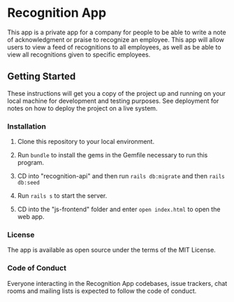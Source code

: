 # Recognition App

This app is a private app for a company for people to be able to write a note of acknowledgment or praise to recognize an employee. This app will allow users to view a feed of recognitions to all employees, as well as be able to view all recognitions given to specific employees.  

## Getting Started

These instructions will get you a copy of the project up and running on your local machine for development and testing purposes. See deployment for notes on how to deploy the project on a live system.

### Installation
1) Clone this repository to your local environment.

2) Run `bundle` to install the gems in the Gemfile necessary to run this program.

3) CD into "recognition-api"  and then run `rails db:migrate` and then `rails db:seed`

4) Run `rails s` to start the server.

5) CD into the "js-frontend" folder and enter `open index.html` to open the web app.


### License
The app is available as open source under the terms of the MIT License.

### Code of Conduct
Everyone interacting in the Recognition App codebases, issue trackers, chat rooms and mailing lists is expected to follow the code of conduct.
